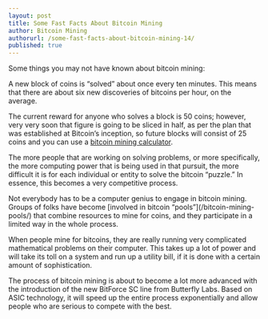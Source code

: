 ```yaml
---
layout: post
title: Some Fast Facts About Bitcoin Mining
author: Bitcoin Mining
authorurl: /some-fast-facts-about-bitcoin-mining-14/
published: true
---
```


Some things you may not have known about bitcoin mining:
<p>A new block of coins is “solved” about once every ten minutes. This means that there are about six new discoveries of bitcoins per hour, on the average.
<p>The current reward for anyone who solves a block is 50 coins; however, very very soon that figure is going to be sliced in half, as per the plan that was established at Bitcoin’s inception, so future blocks will consist of 25 coins and you can use a <a href="http://www.bitcoinx.com/profit/">bitcoin mining calculator</a>.
<p>The more people that are working on solving problems, or more specifically, the more computing power that is being used in that pursuit, the more difficult it is for each individual or entity to solve the bitcoin “puzzle.” In essence, this becomes a very competitive process.
<p>Not everybody has to be a computer genius to engage in bitcoin mining. Groups of folks have become [involved in bitcoin “pools”](/bitcoin-mining-pools/) that combine resources to mine for coins, and they participate in a limited way in the whole process.
<p>When people mine for bitcoins, they are really running very complicated mathematical problems on their computer. This takes up a lot of power and will take its toll on a system and run up a utility bill, if it is done with a certain amount of sophistication.
<p>The process of bitcoin mining is about to become a lot more advanced with the introduction of the new BitForce SC line from Butterfly Labs. Based on ASIC technology, it will speed up the entire process exponentially and allow people who are serious to compete with the best.